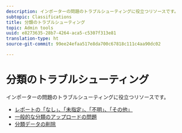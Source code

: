 ```yaml
---
description: インポーターの問題のトラブルシューティングに役立つリソースです。
subtopic: Classifications
title: 分類のトラブルシューティング
topic: Admin tools
uuid: e8273635-28b7-4264-aca5-c5307f313e81
translation-type: ht
source-git-commit: 99ee24efaa517e8da700c67818c111c4aa90dc02

---
```



# 分類のトラブルシューティング

インポーターの問題のトラブルシューティングに役立つリソースです。

* [レポートの「なし」、「未指定」、「不明」、「その他」](/help/technotes/unspecified.md)
* [一般的な分類のアップロードの問題](http://helpx.adobe.com/jp/analytics/kb/common-saint-upload-issues.html)
* [分類データの削除](/help/components/c-classifications2/c-classifications-importer/t-delete-classification-data.md)

